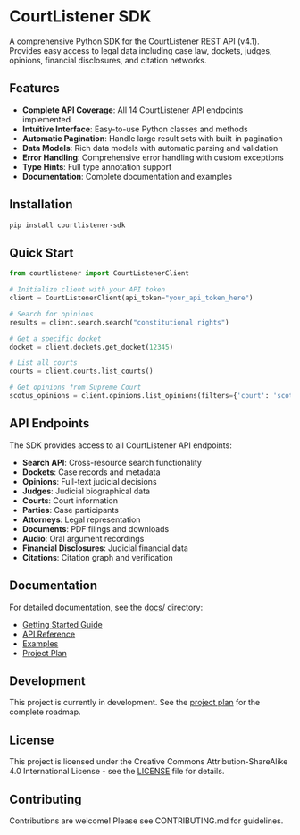 # CourtListener SDK

A comprehensive Python SDK for the CourtListener REST API (v4.1). Provides easy access to legal data including case law, dockets, judges, opinions, financial disclosures, and citation networks.

## Features

- **Complete API Coverage**: All 14 CourtListener API endpoints implemented
- **Intuitive Interface**: Easy-to-use Python classes and methods
- **Automatic Pagination**: Handle large result sets with built-in pagination
- **Data Models**: Rich data models with automatic parsing and validation
- **Error Handling**: Comprehensive error handling with custom exceptions
- **Type Hints**: Full type annotation support
- **Documentation**: Complete documentation and examples

## Installation

```bash
pip install courtlistener-sdk
```

## Quick Start

```python
from courtlistener import CourtListenerClient

# Initialize client with your API token
client = CourtListenerClient(api_token="your_api_token_here")

# Search for opinions
results = client.search.search("constitutional rights")

# Get a specific docket
docket = client.dockets.get_docket(12345)

# List all courts
courts = client.courts.list_courts()

# Get opinions from Supreme Court
scotus_opinions = client.opinions.list_opinions(filters={'court': 'scotus'})
```

## API Endpoints

The SDK provides access to all CourtListener API endpoints:

- **Search API**: Cross-resource search functionality
- **Dockets**: Case records and metadata
- **Opinions**: Full-text judicial decisions
- **Judges**: Judicial biographical data
- **Courts**: Court information
- **Parties**: Case participants
- **Attorneys**: Legal representation
- **Documents**: PDF filings and downloads
- **Audio**: Oral argument recordings
- **Financial Disclosures**: Judicial financial data
- **Citations**: Citation graph and verification

## Documentation

For detailed documentation, see the [docs/](docs/) directory:

- [Getting Started Guide](docs/getting_started.md)
- [API Reference](docs/api_reference.md)
- [Examples](docs/examples.md)
- [Project Plan](docs/project-plan.md)

## Development

This project is currently in development. See the [project plan](docs/project-plan.md) for the complete roadmap.

## License

This project is licensed under the Creative Commons Attribution-ShareAlike 4.0 International License - see the [LICENSE](LICENSE) file for details.

## Contributing

Contributions are welcome! Please see CONTRIBUTING.md for guidelines. 